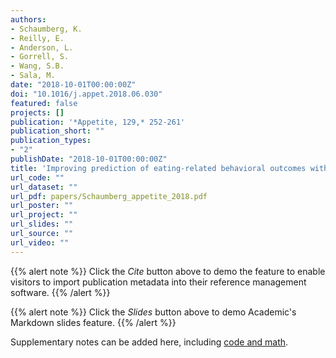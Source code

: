 ```yaml
---
authors:
- Schaumberg, K.
- Reilly, E.
- Anderson, L.
- Gorrell, S.
- Wang, S.B.
- Sala, M.
date: "2018-10-01T00:00:00Z"
doi: "10.1016/j.appet.2018.06.030"
featured: false
projects: []
publication: '*Appetite, 129,* 252-261'
publication_short: ""
publication_types:
- "2"
publishDate: "2018-10-01T00:00:00Z"
title: 'Improving prediction of eating-related behavioral outcomes with zero- T sensitive regression models'
url_code: ""
url_dataset: ""
url_pdf: papers/Schaumberg_appetite_2018.pdf
url_poster: ""
url_project: ""
url_slides: ""
url_source: ""
url_video: ""
---
```



{{% alert note %}}
Click the *Cite* button above to demo the feature to enable visitors to import publication metadata into their reference management software.
{{% /alert %}}

{{% alert note %}}
Click the *Slides* button above to demo Academic's Markdown slides feature.
{{% /alert %}}

Supplementary notes can be added here, including [code and math](https://sourcethemes.com/academic/docs/writing-markdown-latex/).
